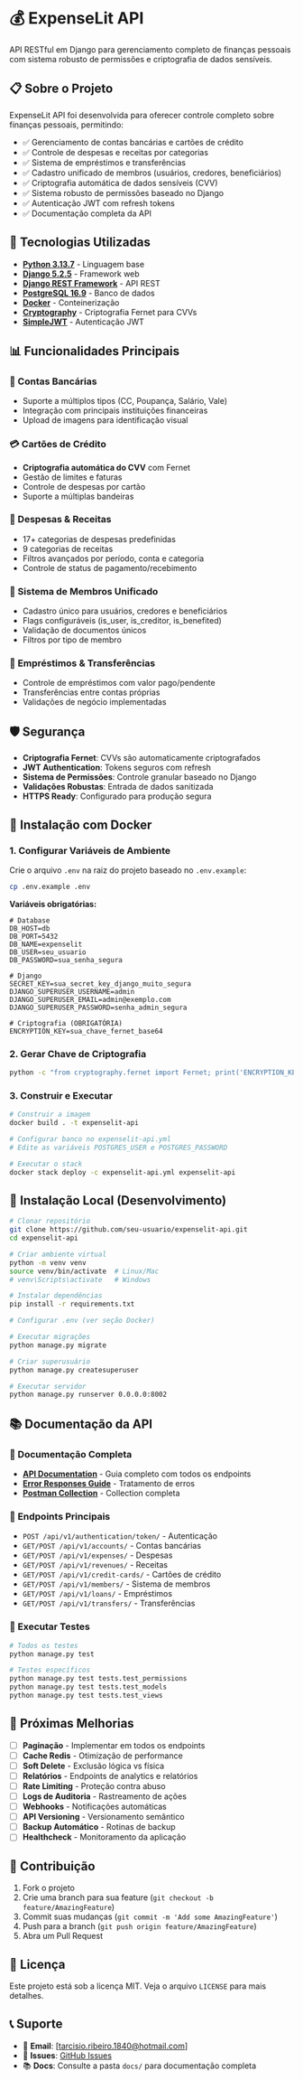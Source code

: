 # 💰 ExpenseLit API

API RESTful em Django para gerenciamento completo de finanças pessoais com sistema robusto de permissões e criptografia de dados sensíveis.

## 📋 Sobre o Projeto

ExpenseLit API foi desenvolvida para oferecer controle completo sobre finanças pessoais, permitindo:

- ✅ Gerenciamento de contas bancárias e cartões de crédito
- ✅ Controle de despesas e receitas por categorias
- ✅ Sistema de empréstimos e transferências
- ✅ Cadastro unificado de membros (usuários, credores, beneficiários)
- ✅ Criptografia automática de dados sensíveis (CVV)
- ✅ Sistema robusto de permissões baseado no Django
- ✅ Autenticação JWT com refresh tokens
- ✅ Documentação completa da API

## 🚀 Tecnologias Utilizadas

- **[Python 3.13.7](https://www.python.org/downloads/release/python-3137/)** - Linguagem base
- **[Django 5.2.5](https://www.djangoproject.com/)** - Framework web
- **[Django REST Framework](https://www.django-rest-framework.org/)** - API REST
- **[PostgreSQL 16.9](https://www.postgresql.org/docs/release/16.9/)** - Banco de dados
- **[Docker](https://www.docker.com/)** - Conteinerização
- **[Cryptography](https://cryptography.io/)** - Criptografia Fernet para CVVs
- **[SimpleJWT](https://django-rest-framework-simplejwt.readthedocs.io/)** - Autenticação JWT

## 📊 Funcionalidades Principais

### 🏦 Contas Bancárias
- Suporte a múltiplos tipos (CC, Poupança, Salário, Vale)
- Integração com principais instituições financeiras
- Upload de imagens para identificação visual

### 💳 Cartões de Crédito
- **Criptografia automática do CVV** com Fernet
- Gestão de limites e faturas
- Controle de despesas por cartão
- Suporte a múltiplas bandeiras

### 💸 Despesas & Receitas
- 17+ categorias de despesas predefinidas
- 9 categorias de receitas
- Filtros avançados por período, conta e categoria
- Controle de status de pagamento/recebimento

### 👥 Sistema de Membros Unificado
- Cadastro único para usuários, credores e beneficiários
- Flags configuráveis (is_user, is_creditor, is_benefited)
- Validação de documentos únicos
- Filtros por tipo de membro

### 🔄 Empréstimos & Transferências
- Controle de empréstimos com valor pago/pendente
- Transferências entre contas próprias
- Validações de negócio implementadas

## 🛡️ Segurança

- **Criptografia Fernet**: CVVs são automaticamente criptografados
- **JWT Authentication**: Tokens seguros com refresh
- **Sistema de Permissões**: Controle granular baseado no Django
- **Validações Robustas**: Entrada de dados sanitizada
- **HTTPS Ready**: Configurado para produção segura

## 🐳 Instalação com Docker

### 1. Configurar Variáveis de Ambiente

Crie o arquivo `.env` na raiz do projeto baseado no `.env.example`:

```bash
cp .env.example .env
```

**Variáveis obrigatórias:**
```env
# Database
DB_HOST=db
DB_PORT=5432
DB_NAME=expenselit
DB_USER=seu_usuario
DB_PASSWORD=sua_senha_segura

# Django
SECRET_KEY=sua_secret_key_django_muito_segura
DJANGO_SUPERUSER_USERNAME=admin
DJANGO_SUPERUSER_EMAIL=admin@exemplo.com
DJANGO_SUPERUSER_PASSWORD=senha_admin_segura

# Criptografia (OBRIGATÓRIA)
ENCRYPTION_KEY=sua_chave_fernet_base64
```

### 2. Gerar Chave de Criptografia

```bash
python -c "from cryptography.fernet import Fernet; print('ENCRYPTION_KEY=' + Fernet.generate_key().decode())"
```

### 3. Construir e Executar

```bash
# Construir a imagem
docker build . -t expenselit-api

# Configurar banco no expenselit-api.yml
# Edite as variáveis POSTGRES_USER e POSTGRES_PASSWORD

# Executar o stack
docker stack deploy -c expenselit-api.yml expenselit-api
```

## 🔧 Instalação Local (Desenvolvimento)

```bash
# Clonar repositório
git clone https://github.com/seu-usuario/expenselit-api.git
cd expenselit-api

# Criar ambiente virtual
python -m venv venv
source venv/bin/activate  # Linux/Mac
# venv\Scripts\activate   # Windows

# Instalar dependências
pip install -r requirements.txt

# Configurar .env (ver seção Docker)

# Executar migrações
python manage.py migrate

# Criar superusuário
python manage.py createsuperuser

# Executar servidor
python manage.py runserver 0.0.0.0:8002
```

## 📚 Documentação da API

### 📖 Documentação Completa
- **[API Documentation](docs/API_DOCUMENTATION.md)** - Guia completo com todos os endpoints
- **[Error Responses Guide](docs/ERROR_RESPONSES_GUIDE.md)** - Tratamento de erros
- **[Postman Collection](docs/expenselit-api-complete.postman_collection.json)** - Collection completa

### 🔗 Endpoints Principais

- `POST /api/v1/authentication/token/` - Autenticação
- `GET/POST /api/v1/accounts/` - Contas bancárias
- `GET/POST /api/v1/expenses/` - Despesas
- `GET/POST /api/v1/revenues/` - Receitas
- `GET/POST /api/v1/credit-cards/` - Cartões de crédito
- `GET/POST /api/v1/members/` - Sistema de membros
- `GET/POST /api/v1/loans/` - Empréstimos
- `GET/POST /api/v1/transfers/` - Transferências

### 🧪 Executar Testes

```bash
# Todos os testes
python manage.py test

# Testes específicos
python manage.py test tests.test_permissions
python manage.py test tests.test_models
python manage.py test tests.test_views
```

## 🎯 Próximas Melhorias

- [ ] **Paginação** - Implementar em todos os endpoints
- [ ] **Cache Redis** - Otimização de performance
- [ ] **Soft Delete** - Exclusão lógica vs física
- [ ] **Relatórios** - Endpoints de analytics e relatórios
- [ ] **Rate Limiting** - Proteção contra abuso
- [ ] **Logs de Auditoria** - Rastreamento de ações
- [ ] **Webhooks** - Notificações automáticas
- [ ] **API Versioning** - Versionamento semântico
- [ ] **Backup Automático** - Rotinas de backup
- [ ] **Healthcheck** - Monitoramento da aplicação

## 🤝 Contribuição

1. Fork o projeto
2. Crie uma branch para sua feature (`git checkout -b feature/AmazingFeature`)
3. Commit suas mudanças (`git commit -m 'Add some AmazingFeature'`)
4. Push para a branch (`git push origin feature/AmazingFeature`)
5. Abra um Pull Request

## 📄 Licença

Este projeto está sob a licença MIT. Veja o arquivo `LICENSE` para mais detalhes.

## 📞 Suporte

- 📧 **Email**: [tarcisio.ribeiro.1840@hotmail.com]
- 📱 **Issues**: [GitHub Issues](https://github.com/tarcisioribeiro/expenselit-api/issues)
- 📚 **Docs**: Consulte a pasta `docs/` para documentação completa